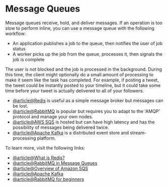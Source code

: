 # Message Queues

Message queues receive, hold, and deliver messages. If an operation is too slow to perform inline, you can use a message queue with the following workflow:

- An application publishes a job to the queue, then notifies the user of job status
- A worker picks up the job from the queue, processes it, then signals the job is complete

The user is not blocked and the job is processed in the background. During this time, the client might optionally do a small amount of processing to make it seem like the task has completed. For example, if posting a tweet, the tweet could be instantly posted to your timeline, but it could take some time before your tweet is actually delivered to all of your followers.

- [@article@Redis](https://redis.io/) is useful as a simple message broker but messages can be lost.
- [@article@RabbitMQ](https://www.rabbitmq.com/) is popular but requires you to adapt to the 'AMQP' protocol and manage your own nodes.
- [@article@AWS SQS](https://aws.amazon.com/sqs/) is hosted but can have high latency and has the possibility of messages being delivered twice.
- [@article@Apache Kafka](https://kafka.apache.org/) is a distributed event store and stream-processing platform.

To learn more, visit the following links:

- [@article@What is Redis?](https://redis.io/)
- [@article@RabbitMQ in Message Queues](https://www.rabbitmq.com/)
- [@article@Overview of Amazon SQS](https://aws.amazon.com/sqs/)
- [@article@Apache Kafka](https://kafka.apache.org/)
- [@article@RabbitMQ for beginners](https://www.cloudamqp.com/blog/part1-rabbitmq-for-beginners-what-is-rabbitmq.html)